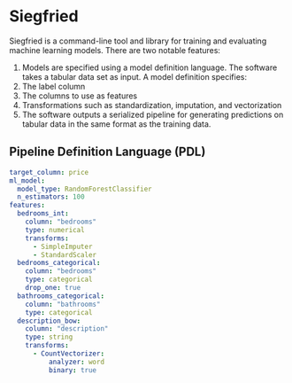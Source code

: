 # Siegfried
Siegfried is a command-line tool and library for training and evaluating machine learning models. There are two
notable features:

1. Models are specified using a model definition language.  The software takes a tabular data set as input.
A model definition specifies:
  1. The label column
  1. The columns to use as features
  1. Transformations such as standardization, imputation, and vectorization
1. The software outputs a serialized pipeline for generating predictions on tabular data in the same
format as the training data.

## Pipeline Definition Language (PDL)

```yaml
target_column: price
ml_model:
  model_type: RandomForestClassifier
  n_estimators: 100
features:
  bedrooms_int:
    column: "bedrooms"
    type: numerical
    transforms:
      - SimpleImputer
      - StandardScaler
  bedrooms_categorical:
    column: "bedrooms"
    type: categorical
    drop_one: true
  bathrooms_categorical:
    column: "bathrooms"
    type: categorical
  description_bow:
    column: "description"
    type: string
    transforms:
      - CountVectorizer:
          analyzer: word
          binary: true
```


